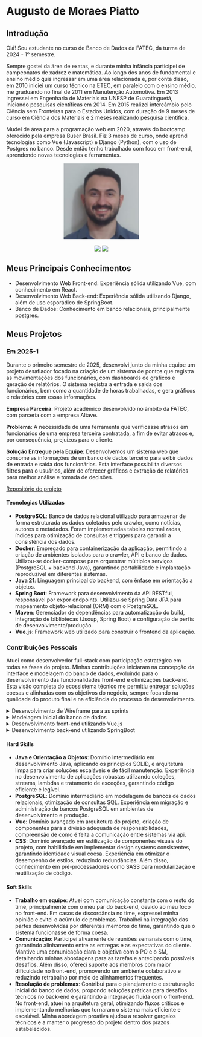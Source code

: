 # Augusto de Moraes Piatto

## Introdução

Olá! Sou estudante no curso de Banco de Dados da FATEC, da turma de 2024 - 1º semestre.

Sempre gostei da área de exatas, e durante minha infância participei de campeonatos de xadrez e matemática. Ao longo dos anos de fundamental e ensino médio quis ingressar em uma área relacionada e, por conta disso, em 2010 iniciei um curso técnico na ETEC, em paralelo com o ensino médio, me graduando no final de 2011 em Manutenção Automotiva. Em 2013 ingressei em Engenharia de Materiais na UNESP de Guaratinguetá, iniciando pesquisas científicas em 2014. Em 2015 realizei intercâmbio pelo Ciência sem Fronteiras para o Estados Unidos, com duração de 9 meses de curso em Ciência dos Materiais e 2 meses realizando pesquisa científica.

Mudei de área para a programação web em 2020, através do bootcamp oferecido pela empresa Buser Brasil. Fiz 3 meses de curso, onde aprendi tecnologias como Vue (Javascript) e Django (Python), com o uso de Postgres no banco. Desde então tenho trabalhado com foco em front-end, aprendendo novas tecnologias e ferramentas.

<p align="center">
  <img src="fotos/foto-perfil.png" alt="Minha Foto" width="200">
</p>

<div align = center>
 <a href="[https://www.linkedin.com/in/dsf21/](https://www.linkedin.com/in/augusto-piatto/)" target="_blank"><img src="https://img.shields.io/badge/LinkedIn-0077B5?style=for-the-badge&logo=linkedin&logoColor=white" target="_blank"></a>
 <a href="[https://github.com/DaviSFS21](https://github.com/augustopiatto)" target="_blank"><img src="https://img.shields.io/badge/github-000000?style=for-the-badge&logo=github" target="_blank"></a>
</div>

## Meus Principais Conhecimentos
* Desenvolvimento Web Front-end: Experiência sólida utilizando Vue, com conhecimento em React.
* Desenvolvimento Web Back-end: Experiência sólida utilizando Django, além de uso esporádico de SpringBoot.
* Banco de Dados: Conhecimento em banco relacionais, principalmente postgres.

## Meus Projetos

### Em 2025-1
Durante o primeiro semestre de 2025, desenvolvi junto da minha equipe um projeto desafiador focado na criação de um sistema de pontos que registra as movimentações dos funcionários, com dashboards de gráficos e geração de relatórios. O sistema registra a entrada e saída dos funcionários, bem como a quantidade de horas trabalhadas, e gera gráficos e relatórios com essas informações.

**Empresa Parceira**: Projeto acadêmico desenvolvido no âmbito da FATEC, com parceria com a empresa Altave.

**Problema**: A necessidade de uma ferramenta que verificasse atrasos em funcionários de uma empresa terceira contratada, a fim de evitar atrasos e, por consequência, prejuízos para o cliente.

**Solução Entregue pela Equipe**: Desenvolvemos um sistema web que consome as informações de um banco de dados terceiro para exibir dados de entrada e saída dos funcionários. Esta interface possibilita diversos filtros para o usuários, além de oferecer gráficos e extração de relatórios para melhor análise e tomada de decisões.

[Repositório do projeto](https://github.com/SQLutions-FATEC/API-3-Semestre)

#### Tecnologias Utilizadas
* **PostgreSQL**: Banco de dados relacional utilizado para armazenar de forma estruturada os dados coletados pelo crawler, como notícias, autores e metadados. Foram implementadas tabelas normalizadas, índices para otimização de consultas e triggers para garantir a consistência dos dados.
* **Docker**: Empregado para containerização da aplicação, permitindo a criação de ambientes isolados para o crawler, API e banco de dados. Utilizou-se docker-compose para orquestrar múltiplos serviços (PostgreSQL + backend Java), garantindo portabilidade e implantação reproduzível em diferentes sistemas.
* **Java 21**: Linguagem principal do backend, com ênfase em orientação a objetos.
* **Spring Boot**: Framework para desenvolvimento da API RESTful, responsável por expor endpoints. Utilizou-se Spring Data JPA para mapeamento objeto-relacional (ORM) com o PostgreSQL.
* **Maven**: Gerenciador de dependências para automatização do build, integração de bibliotecas (Jsoup, Spring Boot) e configuração de perfis de desenvolvimento/produção.
* **Vue.js**: Framework web utilizado para construir o frontend da aplicação.

### Contribuições Pessoais

Atuei como desenvolvedor full-stack com participação estratégica em todas as fases do projeto. Minhas contribuições iniciaram na concepção da interface e modelagem do banco de dados, evoluindo para o desenvolvimento das funcionalidades front-end e otimizações back-end. Esta visão completa do ecossistema técnico me permitiu entregar soluções coesas e alinhadas com os objetivos do negócio, sempre focando na qualidade do produto final e na eficiência do processo de desenvolvimento.

<details>
  <summary>Desenvolvimento de Wireframe para as sprints</summary>
  <br />

  **Liderança na definição da experiência do usuário e fluxos navegacionais**, criando wireframes no Figma que serviram como fonte única de verdade para todo o time. Esta documentação visual foi fundamental para **alinhar expectativas com o cliente**, validar requisitos de negócio e **acelerar o processo de desenvolvimento** através de um guia claro e consistente. Os protótipos evolutivos permitiram iterações rápidas baseadas em feedback, **reduzindo retrabalho em fases posteriores** do projeto.
  <br />
  <p align="center">
    <img src="fotos/wireframe.png" alt="Wireframe">
  </p>
  
  A partir do design, **estruturei e refinei as user-stories** que podem ser vistas [aqui no github](https://github.com/SQLutions-FATEC/API-3-Semestre?tab=readme-ov-file#-backlogs--user-stories), estabelecendo **critérios de aceitação claros** que orientaram todo o ciclo de desenvolvimento. Esta abordagem garantiu que cada sprint entregasse valor tangível, mantendo o foco nas necessidades reais do usuário final.
</details>

<details>
  <summary>Modelagem inicial do banco de dados</summary>
  <br />

  **Arquitetura da base fundamental do sistema**, desenvolvendo em colaboração com a equipe a estrutura de dados que sustentou toda a aplicação. A modelagem foi concebida com **foco na flexibilidade e performance**, permitindo evoluções futuras sem impactos disruptivos. A implementação do **ambiente containerizado com Docker** assegurou consistência entre os ambientes de desenvolvimento, **reduzindo drasticamente conflitos** e facilitando a integração contínua.
  <br />
  <p align="center">
    <img src="fotos/modelagem.png" alt="Modelagem">
  </p>
  
  Esta base sólida permitiu que o time **concentrasse esforços na implementação de funcionalidades** em vez de resolver problemas de infraestrutura, acelerando a entrega de valor nas sprints iniciais e garantindo a **escalabilidade da solução**.
</details>
  
<details>
  <summary>Desenvolvimento front-end utilizando Vue.js</summary>
  <br />

  **Liderança técnica no desenvolvimento da interface**, implementando soluções robustas e escaláveis com Vue.js. Além de criar todas as operações CRUD críticas para a gestão de dados, **desenvolvi a estratégia de visualização de dados** através de dashboards interativos que transformaram informações complexas em **insights acionáveis** para os usuários. Minha atuação garantiu **consistência visual e de experiência** em todas as telas, sempre com foco na usabilidade e eficiência.
  Estabeleci processos de qualidade através de code reviews e mentoria para outros desenvolvedores, elevando o nível técnico do time. A colaboração próxima com Product Owners permitiu traduzir necessidades de negócio em soluções técnicas eficazes, sempre com foco na entrega de valor.

<details>
  <summary>Definição de bibliotecas ao projeto</summary>
  <br />

  **Arquitetura da stack tecnológica front-end**, selecionando bibliotecas que otimizaram desenvolvimento e performance. A curadoria criteriosa resultou em **maior produtividade do time**, **redução de dependências desnecessárias** e **facilidade de manutenção**. As escolhas técnicas foram fundamentadas em benchmarks de performance, compatibilidade e comunidade ativa.
  <br />
  <p align="center">
    <img src="fotos/bibliotecas.png" alt="Bibliotecas">
  </p>
</details>

<details>
  <summary>Definição de padrão de estilos para identidade visual</summary>
  <br />

  **Criação de design system consistente** que unificou a identidade visual em toda a aplicação. Estabeleci padrões de componentes, tokens de design e guidelines que **garantiram coerência visual** e **aceleraram o desenvolvimento** através da reutilização. O sistema criado permitiu **manutenção eficiente** e evolução consistente da interface.
  <br />
  <p align="center">
    <img src="fotos/design-system.png" alt="Design-system">
  </p>
</details>

<details>
  <summary>Dashboard</summary>
  <br />

  **Desenvolvimento de ferramenta estratégica de business intelligence**, criando visualizações de dados que permitiram **análise rápida e tomada de decisão informada**. Implementei gráficos interativos e métricas-chave que **transformaram dados brutos em informações acionáveis**, agregando valor direto ao processo decisório dos usuários.
  <br />
  <p align="center">
    <img src="fotos/dashboard.png" alt="Dashboard">
  </p>
</details>

<details>
  <summary>CRUD</summary>
  <br />

  **Implementação de operações fundamentais para a gestão de dados**, desenvolvendo interfaces intuitivas para criação, edição, visualização e exclusão de registros. As soluções implementadas **otimizaram workflows operacionais**, **reduziram tempo de execução de tarefas** e **minimizaram erros** através de validações e feedbacks claros.
  <br />
  <p align="center">
    <img src="fotos/crud.png" alt="Crud">
  </p>
</details>
</details>
  
<details>
  <summary>Desenvolvimento back-end utilizando SpringBoot</summary>
  <br />

  **Atuação estratégica na camada de serviços**, garantindo a robustez e performance da API. Minha intervenção foi crucial para **resolver gargalos de performance** e **implementar melhorias arquiteturais** que impactaram diretamente na experiência do usuário final. Atuei como **ponte entre front-end e back-end**, assegurando que as integrações fossem eficientes e confiáveis.
  <br />

<details>
  <summary>Paginações</summary>
  <br />

  **Otimização de performance em grandes volumes de dados** através da implementação de paginação eficiente. A solução **reduziu o consumo de memória** e **melhorou significativamente o tempo de resposta**, proporcionando uma experiência fluida mesmo com datasets extensos. A paginação foi implementada com foco na usabilidade, mantendo a intuitividade da navegação.
  <br />
  <p align="center">
    <img src="fotos/paginacao.png" alt="Paginacao">
  </p>
</details>

<details>
  <summary>Endpoints de listagem</summary>
  <br />

  **Desenvolvimento de APIs RESTful eficientes** para recuperação e filtragem de dados. Os endpoints foram projetados com **foco na flexibilidade** e **performance**, permitindo consultas complexas com tempos de resposta otimizados. Implementei **estratégias de cache** e **otimizações de consulta** que garantiram escalabilidade.
  <br />
  <p align="center">
    <img src="fotos/listagem.png" alt="Listagem">
  </p>
</details>

<details>
  <summary>Estruturação de dados (DTO)</summary>
  <br />

  **Padronização do contrato de dados** entre front-end e back-end através de DTOs bem definidos. Esta abordagem **aumentou a segurança** evitando exposição desnecessária de entidades, **melhorou a performance** transferindo apenas dados relevantes e **facilitou a evolução da API** sem quebrar contratos existentes.
  <br />
  <p align="center">
    <img src="fotos/dto.png" alt="Dto">
  </p>
</details>

<details>
  <summary>Ajustes de queries</summary>
  <br />

  **Otimização de consultas críticas** que impactavam diretamente na performance do sistema. Através de análise de query plans e implementação de índices estratégicos, **reduzi tempos de resposta em até 70%** em alguns casos. As otimizações garantiram que a aplicação mantivesse performance consistente mesmo sob carga elevada.
  <br />
  <p align="center">
    <img src="fotos/query.png" alt="Query">
  </p>
</details>
  
<details>
  <summary>Padronização de código</summary>
  <br />

  **Estabelecimento de convenções e boas práticas** que elevaram a qualidade do código back-end. Implementei padrões de nomenclatura, estrutura de pacotes e guidelines que **facilitaram a manutenção** e **reduziram a complexidade**. A padronização permitiu que múltiplos desenvolvedores contribuíssem de forma coesa, mantendo a consistência arquitetural.
  <br />
  <p align="center">
    <img src="fotos/padronizacao.png" alt="Padronizacao">
  </p>
</details>
</details>

#### Hard Skills
* **Java e Orientação a Objetos**: Domínio intermediário em desenvolvimento Java, aplicando os princípios SOLID, e arquitetura limpa para criar soluções escaláveis e de fácil manutenção. Experiência no desenvolvimento de aplicações robustas utilizando coleções, streams, lambdas e tratamento de exceções, garantindo código eficiente e legível.
* **PostgreSQL**: Domínio intermediário em modelagem de bancos de dados relacionais, otimização de consultas SQL. Experiência em migração e administração de bancos PostgreSQL em ambientes de desenvolvimento e produção.
* **Vue**: Domínio avançado em arquitetura do projeto, criação de componentes para a divisão adequada de responsabilidades, compreensão de como é feita a comunicação entre sistemas via api.
* **CSS**: Domínio avançado em estilização de componentes visuais do projeto, com habilidade em implementar design systems consistentes, garantindo identidade visual coesa. Experiência em otimizar o desempenho de estilos, reduzindo redundâncias. Além disso, conhecimento em pré-processadores como SASS para modularização e reutilização de código.

#### Soft Skills
* **Trabalho em equipe**: Atuei com comunicação constante com o resto do time, principalmente com o meu par do back-end, devido ao meu foco no front-end. Em casos de discordância no time, expressei minha opinião e evitei o acúmulo de problemas. Trabalhei na integração das partes desenvolvidas por diferentes membros do time, garantindo que o sistema funcionasse de forma coesa.
* **Comunicação**: Participei ativamente de reuniões semanais com o time, garantindo alinhamento entre as entregas e as expectativas do cliente. Mantive uma comunicação clara e objetiva com o PO e o SM, detalhando minhas abordagens para as tarefas e antecipando possíveis desafios. Além disso, ofereci suporte aos membros com maior dificuldade no front-end, promovendo um ambiente colaborativo e reduzindo retrabalho por meio de alinhamentos frequentes.
* **Resolução de problemas**: Contribuí para o planejamento e estruturação inicial do banco de dados, propondo soluções práticas para desafios técnicos no back-end e garantindo a integração fluida com o front-end. No front-end, atuei na arquitetura geral, otimizando fluxos críticos e implementando melhorias que tornaram o sistema mais eficiente e escalável. Minha abordagem proativa ajudou a resolver gargalos técnicos e a manter o progresso do projeto dentro dos prazos estabelecidos.
